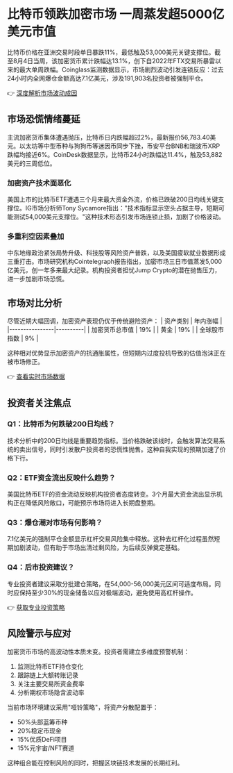 # 比特币领跌加密市场 一周蒸发超5000亿美元市值

比特币价格在亚洲交易时段单日暴跌11%，最低触及53,000美元关键支撑位。截至8月4日当周，该加密货币累计跌幅达13.1%，创下自2022年FTX交易所暴雷以来的最大单周跌幅。Coinglass监测数据显示，市场剧烈波动引发连锁反应：过去24小时内全网爆仓金额高达7.1亿美元，涉及191,903名投资者被强制平仓。

👉 [深度解析市场波动成因](https://bit.ly/okx_welcome)

## 市场恐慌情绪蔓延
主流加密货币集体遭遇抛压，比特币日内跌幅超过2%，最新报价56,783.40美元。以太坊等中型币种与狗狗币等迷因币同步下挫，币安平台BNB和瑞波币XRP跌幅均接近6%。CoinDesk数据显示，比特币24小时跌幅达11.4%，触及53,882美元的三周低位。

### 加密资产技术面恶化
美国上市的比特币ETF遭遇三个月来最大资金外流，价格已跌破200日均线关键支撑位。IG市场分析师Tony Sycamore指出："技术指标显示空头占据主导，短期可能测试54,000美元支撑位。"这种技术形态引发市场连锁止损，加剧了价格波动。

### 多重利空因素叠加
中东地缘政治紧张局势升级、科技股等风险资产普跌，以及美国疲软就业数据形成三重打击。市场研究机构Cointelegraph报告指出，加密市场三日市值蒸发5,000亿美元，创一年多来最大纪录。机构投资者担忧Jump Crypto的潜在抛售压力，进一步加剧市场恐慌。

## 市场对比分析
尽管近期大幅回调，加密资产表现仍优于传统避险资产：
| 资产类别       | 年内涨幅 |
|----------------|----------|
| 加密货币总市值 | 19%      |
| 黄金           | 19%      |
| 全球股市指数   | 9%       |

这种相对优势显示加密资产的抗通胀属性，但短期内过度投机导致的估值泡沫正在被市场修正。

👉 [查看实时市场数据](https://bit.ly/okx_welcome)

## 投资者关注焦点
### Q1：比特币为何跌破200日均线？
技术分析中的200日均线是重要趋势指标。当价格跌破该线时，会触发算法交易系统的卖出信号，同时引发散户投资者的恐慌性抛售。这种自我实现的预期加速了价格下行。

### Q2：ETF资金流出反映什么趋势？
美国比特币ETF的资金流动反映机构投资者态度转变。3个月最大资金流出显示机构正在降低风险敞口，可能预示市场将进入长期盘整期。

### Q3：爆仓潮对市场有何影响？
7.1亿美元的强制平仓金额显示杠杆交易风险集中释放。这种去杠杆化过程虽然短期加剧波动，但有助于市场出清过剩风险，为后续反弹奠定基础。

### Q4：后市投资建议？
专业投资者建议采取分批建仓策略，在54,000-56,000美元区间可适度布局。同时应保持至少30%的现金储备以应对极端波动，避免使用高杠杆操作。

👉 [获取专业投资策略](https://bit.ly/okx_welcome)

## 风险警示与应对
加密货币市场的高波动性本质未变。投资者需建立多维度预警机制：
1. 监测比特币ETF持仓变化
2. 跟踪链上大额转账记录
3. 关注主要交易所资金费率
4. 分析期权市场隐含波动率

当前市场环境建议采用"哑铃策略"，将资产分散配置于：
- 50%头部蓝筹币种
- 20%稳定币现金
- 15%优质DeFi项目
- 15%元宇宙/NFT赛道

这种组合能在控制风险的同时，把握区块链技术发展的长期红利。
